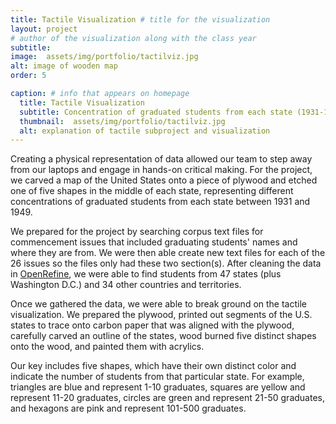```yaml
---
title: Tactile Visualization # title for the visualization
layout: project
# author of the visualization along with the class year 
subtitle: 
image:  assets/img/portfolio/tactilviz.jpg
alt: image of wooden map
order: 5

caption: # info that appears on homepage
  title: Tactile Visualization 
  subtitle: Concentration of graduated students from each state (1931-1949)
  thumbnail:  assets/img/portfolio/tactilviz.jpg
  alt: explanation of tactile subproject and visualization
---
```

<!--  
To use an image: add relative url and alt text below and uncomment/copy paste
<img class="img-fluid d-block mx-auto" src="{{ site.baseurl }}/assets/img" alt="">
-->

Creating a physical representation of data allowed our team to step away from our laptops and engage in hands-on critical making. For the project, we carved a map of the United States onto a piece of plywood and etched one of five shapes in the middle of each state, representing different concentrations of graduated students from each state between 1931 and 1949.

We prepared for the project by searching corpus text files for commencement issues that included graduating students' names and where they are from. We were then able create new text files for each of the 26 issues so the files only had these two section(s). After cleaning the data in [OpenRefine](https://openrefine.org/),  we were able to find students from 47 states (plus Washington D.C.) and 34 other countries and territories.

Once we gathered the data, we were able to break ground on the tactile visualization. We prepared the plywood, printed out segments of the U.S. states to trace onto carbon paper that was aligned with the plywood, carefully carved an outline of the states, wood burned five distinct shapes onto the wood, and painted them with acrylics.

Our key includes five shapes, which have their own distinct color and indicate the number of students from that particular state. For example, triangles are blue and represent 1-10 graduates, squares are yellow and represent 11-20 graduates, circles are green and represent 21-50 graduates, and hexagons are pink and represent 101-500 graduates.
<!--  
Insert your description for the project here.
--> 


